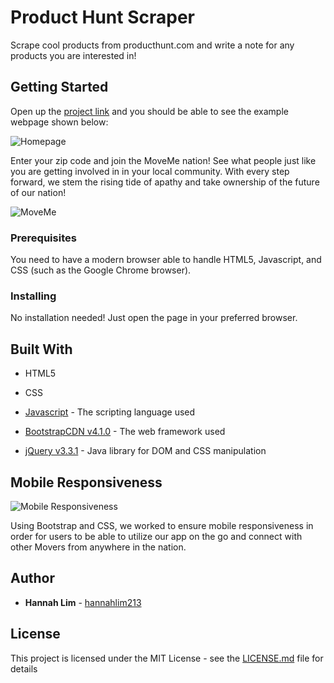 # Product Hunt Scraper
Scrape cool products from producthunt.com and write a note for any products you are interested in!

## Getting Started

Open up the [project link](https://murmuring-hamlet-49489.herokuapp.com/) and you should be able to see the example webpage shown below:

![Homepage](assets/images/home-page.png)

Enter your zip code and join the MoveMe nation! See what people just like you are getting involved in in your local community. With every step forward, we stem the rising tide of apathy and take ownership of the future of our nation!

![MoveMe](assets/images/MoveMe.gif "MoveMe Demo")

### Prerequisites

You need to have a modern browser able to handle HTML5, Javascript, and CSS (such as the Google Chrome browser).

### Installing

No installation needed! Just open the page in your preferred browser.

## Built With

* HTML5

* CSS

* [Javascript](https://www.javascript.com/) - The scripting language used

* [BootstrapCDN v4.1.0](https://getbootstrap.com/docs/4.1/getting-started/introduction/) - The web framework used

* [jQuery v3.3.1](http://jquery.com/) - Java library for DOM and CSS manipulation

## Mobile Responsiveness

![Mobile Responsiveness](assets/images/MobileResponsiveness.gif)

Using Bootstrap and CSS, we worked to ensure mobile responsiveness in order for users to be able to utilize our app on the go and connect with other Movers from anywhere in the nation.

## Author

* **Hannah Lim** - [hannahlim213](https://github.com/hannahlim213)

## License

This project is licensed under the MIT License - see the [LICENSE.md](LICENSE.md) file for details
